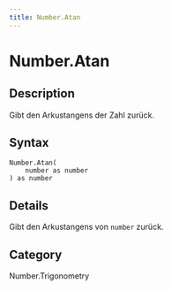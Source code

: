 ```yaml
---
title: Number.Atan
---
```


# Number.Atan


## Description

Gibt den Arkustangens der Zahl zurück.


## Syntax

```powerquery
Number.Atan(
    number as number
) as number
```


## Details

Gibt den Arkustangens von <code>number</code> zurück.



## Category
Number.Trigonometry
